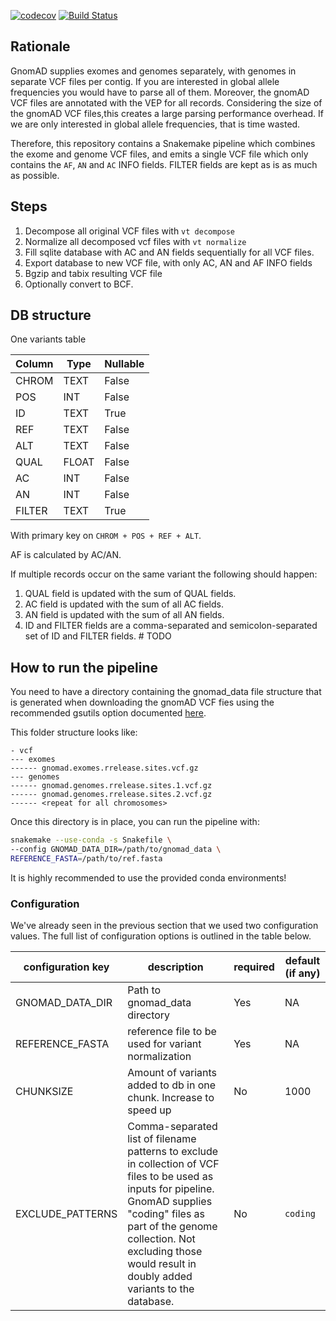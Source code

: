 [![codecov](https://codecov.io/gh/LUMC/gnomad-merge/branch/master/graph/badge.svg)](https://codecov.io/gh/LUMC/gnomad-merge) [![Build Status](https://travis-ci.org/LUMC/gnomad-merge.svg?branch=master)](https://travis-ci.org/LUMC/gnomad-merge)

## Rationale

GnomAD supplies exomes and genomes separately, with genomes in separate
VCF files per contig. If you are interested in global allele frequencies 
you would have to parse all of them. Moreover, the gnomAD VCF files are 
annotated with the VEP for all records. Considering the size of the gnomAD
VCF files,this creates a large parsing performance overhead. If we are only
interested in global allele frequencies, that is time wasted.

Therefore, this repository contains a Snakemake pipeline which combines
the exome and genome VCF files, and emits a single VCF file which only
contains the `AF`, `AN` and `AC` INFO fields. FILTER fields are kept
as is as much as possible.

## Steps

1. Decompose all original VCF files with `vt decompose`
2. Normalize all decomposed vcf files with `vt normalize`
3. Fill sqlite database with AC and AN fields sequentially for all VCF files.
4. Export database to new VCF file, with only AC, AN and AF INFO fields
5. Bgzip and tabix resulting VCF file
6. Optionally convert to BCF. 

## DB structure

One variants table

| Column | Type | Nullable |
| ------ | ---- | -------- |
| CHROM | TEXT | False |
| POS | INT | False | 
| ID | TEXT | True |
| REF | TEXT | False |
| ALT | TEXT | False | 
| QUAL | FLOAT | False | 
| AC | INT | False |
| AN | INT | False |
| FILTER | TEXT | True | 

With primary key on `CHROM + POS + REF + ALT`.

AF is calculated by AC/AN.

If multiple records occur on the same variant the following should happen:

1. QUAL field is updated with the sum of QUAL fields.
2. AC field is updated with the sum of all AC fields.
3. AN field is updated with the sum of all AN fields.
4. ID and FILTER fields are a comma-separated and semicolon-separated set of 
   ID and FILTER fields. # TODO
   
## How to run the pipeline

You need to have a directory containing the gnomad_data file structure that
is generated when downloading the gnomAD VCF fies using the recommended
gsutils option documented [here](http://gnomad.broadinstitute.org/downloads).

This folder structure looks like:

```text
- vcf
--- exomes
------ gnomad.exomes.rrelease.sites.vcf.gz
--- genomes
------ gnomad.genomes.rrelease.sites.1.vcf.gz
------ gnomad.genomes.rrelease.sites.2.vcf.gz
------ <repeat for all chromosomes>
```

Once this directory is in place, you can run the pipeline with:

```bash
snakemake --use-conda -s Snakefile \
--config GNOMAD_DATA_DIR=/path/to/gnomad_data \ 
REFERENCE_FASTA=/path/to/ref.fasta 
```

It is highly recommended to use the provided conda environments!

### Configuration

We've already seen in the previous section that we used two configuration
values. The full list of configuration options is outlined in the table below.

| configuration key | description | required | default (if any) |
| ----------------- | ----------- | -------- | ---------------- |
| GNOMAD_DATA_DIR | Path to gnomad_data directory | Yes | NA | 
| REFERENCE_FASTA | reference file to be used for variant normalization | Yes | NA |
| CHUNKSIZE | Amount of variants added to db in one chunk. Increase to speed up | No | 1000 |
| EXCLUDE_PATTERNS | Comma-separated list of filename patterns to exclude in collection of VCF files to be used as inputs for pipeline. GnomAD supplies "coding" files as part of the genome collection. Not excluding those would result in doubly added variants to the database. | No | `coding` |
